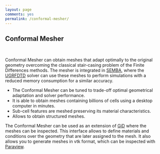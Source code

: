 ```yaml
---
layout: page
comments: yes
permalink: /conformal-mesher/
---
```

<div class="conformal-mesher-content">
    <h2>Conformal Mesher</h2>
    <br/>
    <p>Conformal Mesher can obtain meshes that adapt optimally to the original geometry overcoming the classical stair-casing problem of the Finite Differences methods. The mesher is integrated in <a href="{{ site.baseurl }}/semba/">SEMBA</a>, where the <a href="{{ site.baseurl }}/ugrfdtd/">UGRFDTD</a> solver can use these meshes to perform simulations with a reduced memory consumption for a similar accuracy.</p>
    <ul>
        <li>The Conformal Mesher can be tuned to trade-off optimal geometrical adaptation and solver performance.</li>
        <li>It is able to obtain meshes containing billions of cells using a desktop computer in minutes.</li>
        <li>Sub-cell features are meshed preserving its material characteristics.</li>
        <li>Allows to obtain structured meshes.</li>
    </ul>
    <p>
    The Conformal Mesher can be used as an extension of <a href="http://www.gidhome.com">GiD</a> where the meshes can be inspected. This interface allows to define materials and conditions over the geometry that are later assigned to the mesh. It also allows you to generate meshes in vtk format, which can be inspected with <a href="http://www.paraview.org">Paraview</a>.
    </p>

</div>